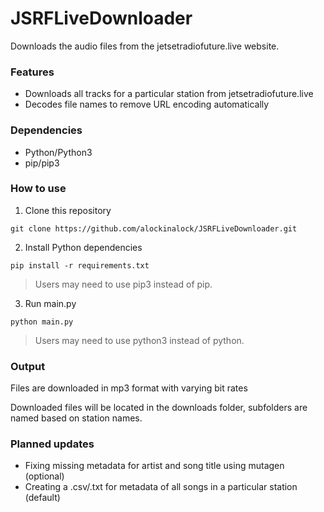 # JSRFLiveDownloader
Downloads the audio files from the jetsetradiofuture.live website.

### Features
* Downloads all tracks for a particular station from jetsetradiofuture.live
* Decodes file names to remove URL encoding automatically

### Dependencies

* Python/Python3
* pip/pip3

### How to use

1. Clone this repository
```
git clone https://github.com/alockinalock/JSRFLiveDownloader.git
``` 

2. Install Python dependencies
```
pip install -r requirements.txt
``` 
>Users may need to use pip3 instead of pip.

3. Run main.py
```
python main.py
``` 
>Users may need to use python3 instead of python.

### Output

Files are downloaded in mp3 format with varying bit rates

Downloaded files will be located in the downloads folder, subfolders are named based on station names.

### Planned updates

- Fixing missing metadata for artist and song title using mutagen (optional)
- Creating a .csv/.txt for metadata of all songs in a particular station (default)


